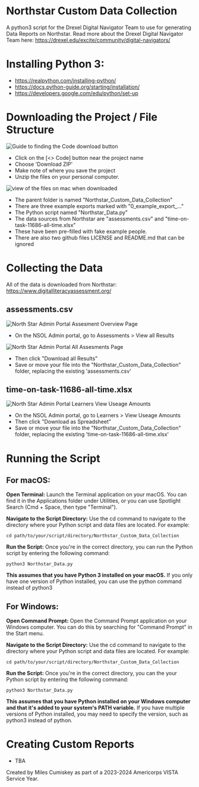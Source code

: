 # Northstar Custom Data Collection

 A python3 script for the Drexel Digital Navigator Team to use for generating Data Reports on Northstar. Read more about the Drexel Digital Navigator Team here: https://drexel.edu/excite/community/digital-navigators/

# Installing Python 3: 
* https://realpython.com/installing-python/
* https://docs.python-guide.org/starting/installation/
* https://developers.google.com/edu/python/set-up

# Downloading the Project / File Structure 

![Guide to finding the Code download button](https://github.com/mcumiskey/Northstar_Custom_Data_Collection/assets/29690717/61691bca-e471-4ff5-8b48-0a220e33a5f4)

* Click on the [<> Code] button near the project name
* Choose 'Download ZIP'
* Make note of where you save the project
* Unzip the files on your personal computer.
  
![view of the files on mac when downloaded](https://github.com/mcumiskey/Northstar_Custom_Data_Collection/assets/29690717/32f127f9-f65b-403e-9b32-af4f231d3a11)

* The parent folder is named "Northstar_Custom_Data_Collection"
 * There are three example exports marked with "0_example_export_..."
 * The Python script named "Northstar_Data.py"
 * The data sources from Northstar are "assessments.csv" and "time-on-task-11686-all-time.xlsx"
  * These have been pre-filled with fake example people. 
* There are also two github files LICENSE and README.md that can be ignored

# Collecting the Data  

All of the data is downloaded from Northstar: https://www.digitalliteracyassessment.org/ 

## assessments.csv

![North Star Admin Portal Assesment Overview Page](https://github.com/mcumiskey/Northstar_Custom_Data_Collection/assets/29690717/e355977f-5bc0-48a0-83c8-f975b688981f)

* On the NSOL Admin portal, go to Assessments > View all Results
  
![North Star Admin Portal All Assesments Page](https://github.com/mcumiskey/Northstar_Custom_Data_Collection/assets/29690717/cb85e2e6-aabd-4086-a6d1-f8457b4f6d18)

* Then click "Download all Results"
* Save or move your file into the "Northstar_Custom_Data_Collection" folder, replacing the existing 'assessments.csv' 

## time-on-task-11686-all-time.xlsx

![North Star Admin Portal Learners View Useage Amounts](https://github.com/mcumiskey/Northstar_Custom_Data_Collection/assets/29690717/9a00bf3c-56f3-451b-84f6-98a787c06ba9)

* On the NSOL Admin portal, go to Learners > View Useage Amounts
* Then click "Download as Spreadsheet"
* Save or move your file into the "Northstar_Custom_Data_Collection" folder, replacing the existing 'time-on-task-11686-all-time.xlsx' 

# Running the Script 

## For macOS:

**Open Terminal:** Launch the Terminal application on your macOS. You can find it in the Applications folder under Utilities, or you can use Spotlight Search (Cmd + Space, then type "Terminal").

**Navigate to the Script Directory:** Use the cd command to navigate to the directory where your Python script and data files are located. For example:

~~~
cd path/to/your/script/directory/Northstar_Custom_Data_Collection
~~~

**Run the Script:** Once you're in the correct directory, you can run the Python script by entering the following command:

~~~
python3 Northstar_Data.py
~~~

**This assumes that you have Python 3 installed on your macOS.** If you only have one version of Python installed, you can use the python command instead of python3

## For Windows:

**Open Command Prompt:** Open the Command Prompt application on your Windows computer. You can do this by searching for "Command Prompt" in the Start menu.

**Navigate to the Script Directory:** Use the cd command to navigate to the directory where your Python script and data files are located. For example:

~~~
cd path/to/your/script/directory/Northstar_Custom_Data_Collection
~~~

**Run the Script:** Once you're in the correct directory, you can the your Python script by entering the following command:

~~~
python3 Northstar_Data.py
~~~

**This assumes that you have Python installed on your Windows computer and that it's added to your system's PATH variable.** If you have multiple versions of Python installed, you may need to specify the version, such as python3 instead of python.

# Creating Custom Reports
* TBA

 Created by Miles Cumiskey as part of a 2023-2024 Americorps VISTA Service Year.
